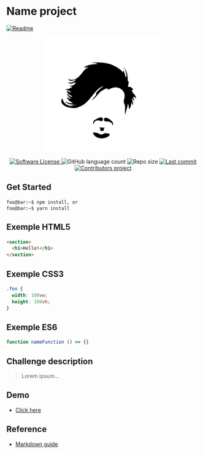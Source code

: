 # Name project
<a href="./README-ptbr.md">
        <img alt="Readme" src="https://img.shields.io/badge/Translate-pt--br-blue.svg">
</a>

<p align="center">
  <a href="" target="_blank" >
    <img alt="" src="./.github/assets/brand.jpg" width="300" />
  </a>
</p>

<p align="center">
    <a href="#">
        <img alt="Software License" src="https://img.shields.io/badge/license-MIT-brightgreen.svg">
    </a>
    <img alt="GitHub language count" src="https://img.shields.io/github/languages/count/deppbrazil/repository-patterns.svg" />
    <img alt="Repo size" src="https://img.shields.io/github/repo-size/deppbrazil/repository-patterns.svg?color=red" />
    <a href="https://github.com/deppbrazil/repository-patterns/commits/master">
        <img alt="Last commit" src="https://img.shields.io/github/last-commit/deppbrazil/repository-patterns.svg">
    </a>
    <a href="https://github.com/deppbrazil/repository-patterns/graphs/contributors">
        <img alt="Contributors project" src="https://img.shields.io/github/contributors/deppbrazil/repository-patterns.svg">
    </a>
</p>

## Get Started
```console
foo@bar:~$ npm install, or
foo@bar:~$ yarn install
```

## Exemple HTML5
```html
<section>
  <h1>Hello!</h1>
</section>
```

## Exemple CSS3
```css
.foo {
  width: 100vw;
  height: 100vh;
}
```

## Exemple ES6
```js
function nameFunction () => {}
```

## Challenge description
> Lorem ipsum...

## Demo
- [Click here](#)

## Reference 
- [Markdown guide](https://guides.github.com/features/mastering-markdown/)